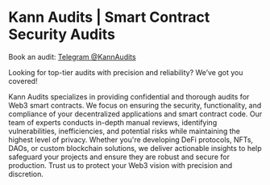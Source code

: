 # Kann Audits | Smart Contract Security Audits

Book an audit: [Telegram @KannAudits](https://t.me/kannaudits)

Looking for top-tier audits with precision and reliability? We’ve got you covered!

Kann Audits specializes in providing confidential and thorough audits for Web3 smart contracts. We focus on ensuring the security, functionality, and compliance of your decentralized applications and smart contract code. Our team of experts conducts in-depth manual reviews, identifying vulnerabilities, inefficiencies, and potential risks while maintaining the highest level of privacy. Whether you're developing DeFi protocols, NFTs, DAOs, or custom blockchain solutions, we deliver actionable insights to help safeguard your projects and ensure they are robust and secure for production. Trust us to protect your Web3 vision with precision and discretion.
